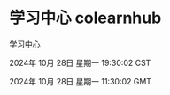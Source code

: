 # 学习中心 colearnhub
[学习中心](http://219.139.197.74:56308/colearnhub/)

2024年 10月 28日 星期一 19:30:02 CST

2024年 10月 28日 星期一 11:30:02 GMT
